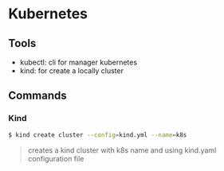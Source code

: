 # Kubernetes

## Tools

- kubectl: cli for manager kubernetes
- kind: for create a locally cluster


## Commands

### Kind

```sh
$ kind create cluster --config=kind.yml --name=k8s
```

> creates a kind cluster with k8s name and using kind.yaml configuration file